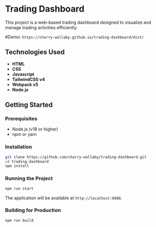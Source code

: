 # Trading Dashboard

This project is a web-based trading dashboard designed to visualize and manage trading activities efficiently.

#Demo: `https://charry-wallaby.github.io/trading-dashboard/dist/`

## Technologies Used

- **HTML**
- **CSS**
- **Javascript**
- **TailwindCSS v4**
- **Webpack v5**
- **Node.js**

## Getting Started

### Prerequisites

- Node.js (v18 or higher)
- npm or yarn

### Installation

```bash
git clone https://github.com/charry-wallaby/trading-dashboard.git
cd trading-dashboard
npm install
```

### Running the Project

```bash
npm run start
```

The application will be available at `http://localhost:8080`.

### Building for Production

```bash
npm run build
```
